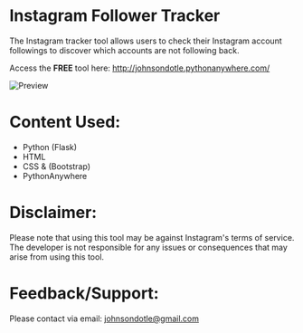 # Instagram Follower Tracker

The Instagram tracker tool allows users to check their Instagram account followings to discover which accounts are not following back.

Access the **FREE** tool here: http://johnsondotle.pythonanywhere.com/

![Preview](https://github.com/user-attachments/assets/39bfaf92-8f42-4e91-b605-e530a56dc938)

# Content Used:
- Python (Flask)
- HTML
- CSS & (Bootstrap)
- PythonAnywhere

# Disclaimer:
Please note that using this tool may be against Instagram's terms of service. The developer is not responsible for any issues or consequences that may arise from using this tool.

# Feedback/Support:
Please contact via email: johnsondotle@gmail.com
